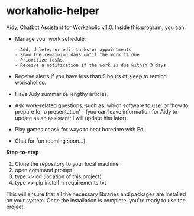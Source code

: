 # workaholic-helper
Aidy, Chatbot Assistant for Workaholic v.1.0. Inside this program, you can:
- Manage your work schedule:

      - Add, delete, or edit tasks or appointments
      - Show the remaining days until the work is due.
      - Prioritize tasks.
      - Receive a notification if the work is due within 3 days.
  
- Receive alerts if you have less than 9 hours of sleep to remind workaholics.
- Have Aidy summarize lengthy articles.
- Ask work-related questions, such as 'which software to use' or 'how to prepare for a presentation'
       - (you can leave information for Aidy to update as an assistant; I will update him later).
- Play games or ask for ways to beat boredom with Edi.
- Chat for fun (coming soon...).

**Step-to-step**
1. Clone the repository to your local machine:
2. open command prompt
3. type >> cd (location of this project)
4. type >> pip install -r requirements.txt

This will ensure that all the necessary libraries and packages are installed on your system. Once the installation is complete, you're ready to use the project.
